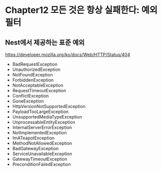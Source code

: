 # Chapter12 모든 것은 항상 실패한다: 예외 필터

## Nest에서 제공하는 표준 예외

https://developer.mozilla.org/ko/docs/Web/HTTP/Status/404

- BadRequestException
- UnauthorizedException
- NotFoundException
- ForbiddenException
- NotAcceptableException
- RequestTimeoutException
- ConflictException
- GoneException
- HttpVersionNotSupportedException
- PayloadTooLargeException
- UnsupportedMediaTypeException
- UnprocessableEntityException
- InternalServerErrorException
- NotImplementedException
- ImATeapotException
- MethodNotAllowedException
- BadGatewayException
- ServiceUnavailableException
- GatewayTimeoutException
- PreconditionFailedException